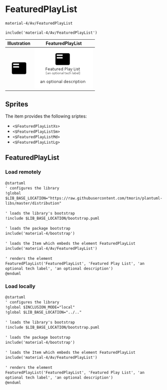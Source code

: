 # FeaturedPlayList


```text
material-4/Av/FeaturedPlayList
```

```text
include('material-4/Av/FeaturedPlayList')
```



| Illustration | FeaturedPlayList |
| :---: | :---: |
| ![illustration for Illustration](../../material-4/Av/FeaturedPlayList.png) | ![illustration for FeaturedPlayList](../../material-4/Av/FeaturedPlayList.Local.png) |



## Sprites
The item provides the following sriptes:

- `<$FeaturedPlayListXs>`
- `<$FeaturedPlayListSm>`
- `<$FeaturedPlayListMd>`
- `<$FeaturedPlayListLg>`





## FeaturedPlayList

### Load remotely
```plantuml
@startuml
' configures the library
!global $LIB_BASE_LOCATION="https://raw.githubusercontent.com/tmorin/plantuml-libs/master/distribution"

' loads the library's bootstrap
!include $LIB_BASE_LOCATION/bootstrap.puml

' loads the package bootstrap
include('material-4/bootstrap')

' loads the Item which embeds the element FeaturedPlayList
include('material-4/Av/FeaturedPlayList')

' renders the element
FeaturedPlayList('FeaturedPlayList', 'Featured Play List', 'an optional tech label', 'an optional description')
@enduml
```

### Load locally
```plantuml
@startuml
' configures the library
!global $INCLUSION_MODE="local"
!global $LIB_BASE_LOCATION="../.."

' loads the library's bootstrap
!include $LIB_BASE_LOCATION/bootstrap.puml

' loads the package bootstrap
include('material-4/bootstrap')

' loads the Item which embeds the element FeaturedPlayList
include('material-4/Av/FeaturedPlayList')

' renders the element
FeaturedPlayList('FeaturedPlayList', 'Featured Play List', 'an optional tech label', 'an optional description')
@enduml
```

